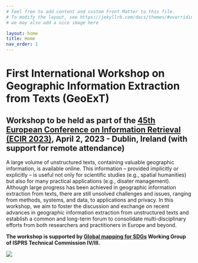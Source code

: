 ```yaml
---
# Feel free to add content and custom Front Matter to this file.
# To modify the layout, see https://jekyllrb.com/docs/themes/#overriding-theme-defaults
# we may also add a nice image here

layout: home
title: Home
nav_order: 1
---
```


# First International Workshop on Geographic Information Extraction from Texts (GeoExT)

## Workshop to be held as part of the [45th European Conference on Information Retrieval (ECIR 2023)](https://ecir2023.org/), April 2, 2023 - Dublin, Ireland (with support for remote attendance)



A large volume of unstructured texts, containing valuable geographic information, is available online. This information – provided implicitly or explicitly – is useful not only for scientific studies (e.g., spatial humanities) but also for many practical applications (e.g., disater management). Although large progress has been achieved in geographic information extraction from texts, there are still unsolved challenges and issues, ranging from methods, systems, and data, to applications and privacy. In this workshop, we aim to foster the discussion and exchange on recent advances in geographic information extraction from unstructured texts and establish a common and long-term forum to consolidate multi-disciplinary efforts from both researchers and practitioners in Europe and beyond.

<Strong> The workshop is supported by [Global mapping for SDGs](https://www2.isprs.org/commissions/comm4/icwg-4-3/) Working Group of ISPRS Technical Commission IV/III. </Strong>


<p align="left">
<a>
 <img src="{{site.baseurl}}/figure/isprs_logo.jpg"  ></a>
</p>

